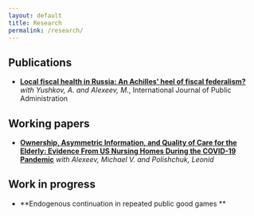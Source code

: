 ```yaml
---
layout: default
title: Research
permalink: /research/
---
```


Publications
---
- **[Local fiscal health in Russia: An Achilles’ heel of fiscal federalism?](https://www.tandfonline.com/doi/full/10.1080/01900692.2024.2399133)**
_with Yushkov, A. and Alexeev, M._, International Journal of Public Administration

Working papers
---
- **[Ownership, Asymmetric Information, and Quality of Care for the Elderly: Evidence From US Nursing Homes During the COVID-19 Pandemic](https://ssrn.com/abstract=4906864)**
_with Alexeev, Michael V. and Polishchuk, Leonid_

Work in progress
---
- **Endogenous continuation in repeated public good games **
